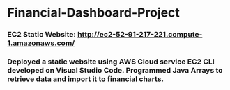 # Financial-Dashboard-Project

### EC2 Static Website: http://ec2-52-91-217-221.compute-1.amazonaws.com/

### Deployed a static website using AWS Cloud service EC2 CLI developed on Visual Studio Code. Programmed Java Arrays to retrieve data and import it to financial charts. 
